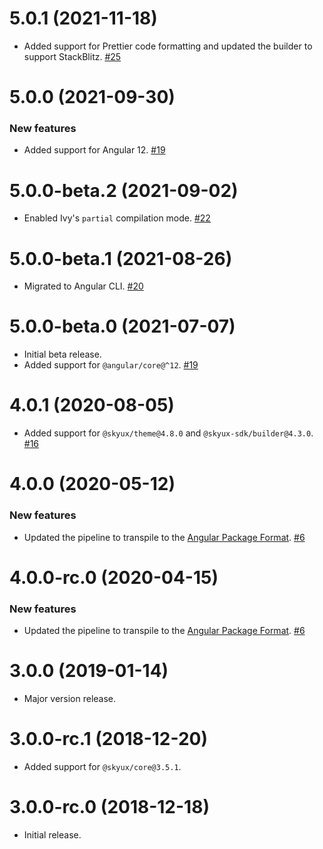 # 5.0.1 (2021-11-18)

- Added support for Prettier code formatting and updated the builder to support StackBlitz. [#25](https://github.com/blackbaud/skyux-a11y/pull/25)

# 5.0.0 (2021-09-30)

### New features

- Added support for Angular 12. [#19](https://github.com/blackbaud/skyux-a11y/pull/19)

# 5.0.0-beta.2 (2021-09-02)

- Enabled Ivy's `partial` compilation mode. [#22](https://github.com/blackbaud/skyux-a11y/pull/22)

# 5.0.0-beta.1 (2021-08-26)

- Migrated to Angular CLI. [#20](https://github.com/blackbaud/skyux-a11y/pull/20)

# 5.0.0-beta.0 (2021-07-07)

- Initial beta release.
- Added support for `@angular/core@^12`. [#19](https://github.com/blackbaud/skyux-a11y/pull/19)

# 4.0.1 (2020-08-05)

- Added support for `@skyux/theme@4.8.0` and `@skyux-sdk/builder@4.3.0`. [#16](https://github.com/blackbaud/skyux-a11y/pull/16)

# 4.0.0 (2020-05-12)

### New features

- Updated the pipeline to transpile to the [Angular Package Format](https://docs.google.com/document/d/1CZC2rcpxffTDfRDs6p1cfbmKNLA6x5O-NtkJglDaBVs/preview). [#6](https://github.com/blackbaud/skyux-a11y/pull/6)

# 4.0.0-rc.0 (2020-04-15)

### New features

- Updated the pipeline to transpile to the [Angular Package Format](https://docs.google.com/document/d/1CZC2rcpxffTDfRDs6p1cfbmKNLA6x5O-NtkJglDaBVs/preview). [#6](https://github.com/blackbaud/skyux-a11y/pull/6)

# 3.0.0 (2019-01-14)

- Major version release.

# 3.0.0-rc.1 (2018-12-20)

- Added support for `@skyux/core@3.5.1`.

# 3.0.0-rc.0 (2018-12-18)

- Initial release.
